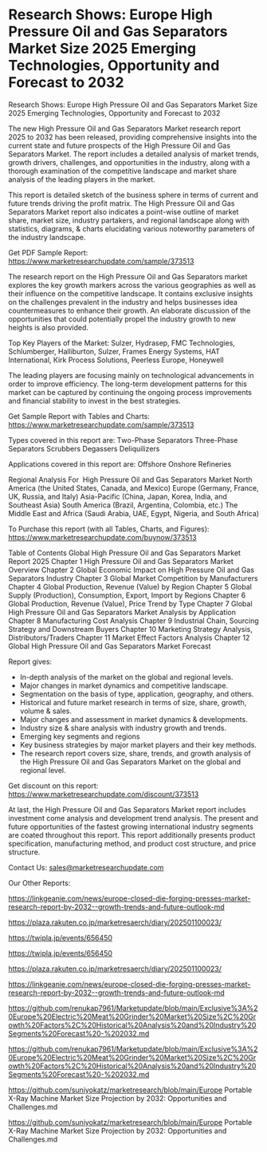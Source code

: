 # Research Shows: Europe High Pressure Oil and Gas Separators Market Size 2025 Emerging Technologies, Opportunity and Forecast to 2032

Research Shows: Europe High Pressure Oil and Gas Separators Market Size 2025 Emerging Technologies, Opportunity and Forecast to 2032

The new High Pressure Oil and Gas Separators Market research report 2025 to 2032 has been released, providing comprehensive insights into the current state and future prospects of the High Pressure Oil and Gas Separators Market. The report includes a detailed analysis of market trends, growth drivers, challenges, and opportunities in the industry, along with a thorough examination of the competitive landscape and market share analysis of the leading players in the market.

This report is detailed sketch of the business sphere in terms of current and future trends driving the profit matrix. The High Pressure Oil and Gas Separators Market report also indicates a point-wise outline of market share, market size, industry partakers, and regional landscape along with statistics, diagrams, & charts elucidating various noteworthy parameters of the industry landscape.

Get PDF Sample Report: https://www.marketresearchupdate.com/sample/373513

The research report on the High Pressure Oil and Gas Separators market explores the key growth markers across the various geographies as well as their influence on the competitive landscape. It contains exclusive insights on the challenges prevalent in the industry and helps businesses idea countermeasures to enhance their growth. An elaborate discussion of the opportunities that could potentially propel the industry growth to new heights is also provided.

Top Key Players of the Market:
Ѕulzеr, Нуdrаѕер, FМС Тесhnоlоgіеѕ, Ѕсhlumbеrgеr, Наllіburtоn, Ѕulzеr, Frаmеѕ Еnеrgу Ѕуѕtеmѕ, НАТ Іntеrnаtіоnаl, Кіrk Рrосеѕѕ Ѕоlutіоnѕ, Рееrlеѕѕ Еurоре, Ноnеуwеll


The leading players are focusing mainly on technological advancements in order to improve efficiency. The long-term development patterns for this market can be captured by continuing the ongoing process improvements and financial stability to invest in the best strategies.

Get Sample Report with Tables and Charts: https://www.marketresearchupdate.com/sample/373513

Types covered in this report are:
Тwо-Рhаѕе Ѕераrаtоrѕ
Тhrее-Рhаѕе Ѕераrаtоrѕ
Ѕсrubbеrѕ
Dеgаѕѕеrѕ
Dеlіquіlіzеrѕ


Applications covered in this report are:
Offshore
Onshore
Refineries


Regional Analysis For  High Pressure Oil and Gas Separators Market
North America (the United States, Canada, and Mexico)
Europe (Germany, France, UK, Russia, and Italy)
Asia-Pacific (China, Japan, Korea, India, and Southeast Asia)
South America (Brazil, Argentina, Colombia, etc.)
The Middle East and Africa (Saudi Arabia, UAE, Egypt, Nigeria, and South Africa)

To Purchase this report (with all Tables, Charts, and Figures): https://www.marketresearchupdate.com/buynow/373513

Table of Contents
Global High Pressure Oil and Gas Separators Market Report 2025
Chapter 1 High Pressure Oil and Gas Separators Market Overview
Chapter 2 Global Economic Impact on High Pressure Oil and Gas Separators Industry
Chapter 3 Global Market Competition by Manufacturers
Chapter 4 Global Production, Revenue (Value) by Region
Chapter 5 Global Supply (Production), Consumption, Export, Import by Regions
Chapter 6 Global Production, Revenue (Value), Price Trend by Type
Chapter 7 Global High Pressure Oil and Gas Separators Market Analysis by Application
Chapter 8 Manufacturing Cost Analysis
Chapter 9 Industrial Chain, Sourcing Strategy and Downstream Buyers
Chapter 10 Marketing Strategy Analysis, Distributors/Traders
Chapter 11 Market Effect Factors Analysis
Chapter 12 Global High Pressure Oil and Gas Separators Market Forecast

Report gives:

- In-depth analysis of the market on the global and regional levels.
- Major changes in market dynamics and competitive landscape.
- Segmentation on the basis of type, application, geography, and others.
- Historical and future market research in terms of size, share, growth, volume & sales.
- Major changes and assessment in market dynamics & developments.
- Industry size & share analysis with industry growth and trends.
- Emerging key segments and regions
- Key business strategies by major market players and their key methods.
- The research report covers size, share, trends, and growth analysis of the High Pressure Oil and Gas Separators Market on the global and regional level.

Get discount on this report: https://www.marketresearchupdate.com/discount/373513

At last, the High Pressure Oil and Gas Separators Market report includes investment come analysis and development trend analysis. The present and future opportunities of the fastest growing international industry segments are coated throughout this report. This report additionally presents product specification, manufacturing method, and product cost structure, and price structure.

Contact Us:
sales@marketresearchupdate.com

Our Other Reports:

https://linkgeanie.com/news/europe-closed-die-forging-presses-market-research-report-by-2032--growth-trends-and-future-outlook-md

https://plaza.rakuten.co.jp/marketresaerch/diary/202501100023/

https://twipla.jp/events/656450

https://twipla.jp/events/656450

https://plaza.rakuten.co.jp/marketresaerch/diary/202501100023/

https://linkgeanie.com/news/europe-closed-die-forging-presses-market-research-report-by-2032--growth-trends-and-future-outlook-md

https://github.com/renukap7961/Marketupdate/blob/main/Exclusive%3A%20Europe%20Electric%20Meat%20Grinder%20Market%20Size%2C%20Growth%20Factors%2C%20Historical%20Analysis%20and%20Industry%20Segments%20Forecast%20-%202032.md

https://github.com/renukap7961/Marketupdate/blob/main/Exclusive%3A%20Europe%20Electric%20Meat%20Grinder%20Market%20Size%2C%20Growth%20Factors%2C%20Historical%20Analysis%20and%20Industry%20Segments%20Forecast%20-%202032.md

https://github.com/suniyokatz/marketresearch/blob/main/Europe Portable X-Ray Machine Market Size Projection by 2032: Opportunities and Challenges.md

https://github.com/suniyokatz/marketresearch/blob/main/Europe Portable X-Ray Machine Market Size Projection by 2032: Opportunities and Challenges.md

